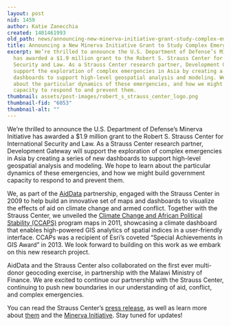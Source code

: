 ```yaml
---
layout: post
nid: 1459
author: Katie Zanecchia
created: 1401461993
old_path: news/announcing-new-minerva-initiative-grant-study-complex-emergencies-asia
title: Announcing a New Minerva Initiative Grant to Study Complex Emergencies in Asia
excerpt: We’re thrilled to announce the U.S. Department of Defense’s Minerva Initiative
  has awarded a $1.9 million grant to the Robert S. Strauss Center for International
  Security and Law. As a Strauss Center research partner, Development Gateway will
  support the exploration of complex emergencies in Asia by creating a series of new
  dashboards to support high-level geospatial analysis and modeling. We hope to learn
  about the particular dynamics of these emergencies, and how we might build government
  capacity to respond to and prevent them.
thumbnail: assets/post-images/robert_s_strauss_center_logo.png
thumbnail-fid: "6053"
thumbnail-alt: ""
---
```


We’re thrilled to announce the U.S. Department of Defense’s Minerva Initiative has awarded a $1.9 million grant to the Robert S. Strauss Center for International Security and Law. As a Strauss Center research partner, Development Gateway will support the exploration of complex emergencies in Asia by creating a series of new dashboards to support high-level geospatial analysis and modeling. We hope to learn about the particular dynamics of these emergencies, and how we might build government capacity to respond to and prevent them.

We, as part of the [AidData](http://aiddata.org/ "AidData") partnership, engaged with the Strauss Center in 2009 to help build an innovative set of maps and dashboards to visualize the effects of aid on climate change and armed conflict. Together with the Strauss Center, we unveiled the [Climate Change and African Political Stability (CCAPS)](https://www.strausscenter.org/ccaps "CCAPs") program maps in 2011, showcasing a climate dashboard that enables high-powered GIS analytics of spatial indices in a user-friendly interface. CCAPs was a recipient of Esri’s coveted “Special Achievements in GIS Award” in 2013. We look forward to building on this work as we embark on this new research project.

AidData and the Strauss Center also collaborated on the first ever multi-donor geocoding exercise, in partnership with the Malawi Ministry of Finance. We are excited to continue our partnership with the Strauss Center, continuing to push new boundaries in our understanding of aid, conflict, and complex emergencies.

You can read the Strauss Center’s [press release](https://www.strausscenter.org/strauss-news/ut-s-strauss-center-receives-prestigious-grant-from-u-s-department-of-defense-to-study-complex-emergencies-in-asia.html "Strauss Center Press Release"), as well as learn more about [them](https://www.strausscenter.org/ "Strauss Center") and the [Minerva Initiative](http://minerva.dtic.mil/ "Minerva Initiative"). Stay tuned for updates!
